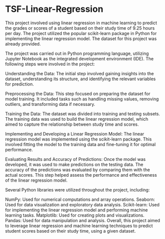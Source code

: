 # TSF-Linear-Regression
This project involved using linear regression in machine learning to predict the grades or scores of a student based on their study time of 9.25 hours per day. The project utilized the popular scikit-learn package in Python for implementing the linear regression model. The dataset for this project was already provided.

The project was carried out in Python programming language, utilizing Jupyter Notebook as the integrated development environment (IDE). The following steps were involved in the project:

Understanding the Data: The initial step involved gaining insights into the dataset, understanding its structure, and identifying the relevant variables for prediction.

Preprocessing the Data: This step focused on preparing the dataset for model training. It included tasks such as handling missing values, removing outliers, and transforming data if necessary.

Training the Data: The dataset was divided into training and testing subsets. The training data was used to build the linear regression model, which aimed to capture the relationship between study time and scores.

Implementing and Developing a Linear Regression Model: The linear regression model was implemented using the scikit-learn package. This involved fitting the model to the training data and fine-tuning it for optimal performance.

Evaluating Results and Accuracy of Predictions: Once the model was developed, it was used to make predictions on the testing data. The accuracy of the predictions was evaluated by comparing them with the actual scores. This step helped assess the performance and effectiveness of the linear regression model.

Several Python libraries were utilized throughout the project, including:

NumPy: Used for numerical computations and array operations.
Seaborn: Used for data visualization and exploratory data analysis.
Scikit-learn: Used for implementing the linear regression model and performing machine learning tasks.
Matplotlib: Used for creating plots and visualizations.
Pandas: Used for data manipulation and analysis.
Overall, this project aimed to leverage linear regression and machine learning techniques to predict student scores based on their study time, using a given dataset.
